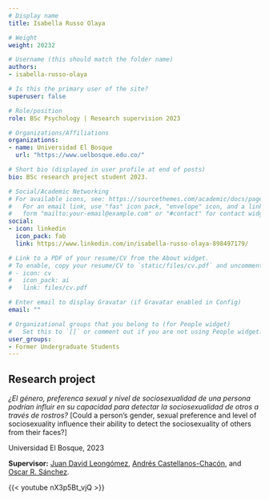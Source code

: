 ```yaml
---
# Display name
title: Isabella Russo Olaya

# Weight
weight: 20232

# Username (this should match the folder name)
authors:
- isabella-russo-olaya

# Is this the primary user of the site?
superuser: false

# Role/position
role: BSc Psychology | Research supervision 2023

# Organizations/Affiliations
organizations:
- name: Universidad El Bosque
  url: "https://www.uelbosque.edu.co/"

# Short bio (displayed in user profile at end of posts)
bio: BSc research project student 2023.

# Social/Academic Networking
# For available icons, see: https://sourcethemes.com/academic/docs/page-builder/#icons
#   For an email link, use "fas" icon pack, "envelope" icon, and a link in the
#   form "mailto:your-email@example.com" or "#contact" for contact widget.
social:
- icon: linkedin
  icon_pack: fab
  link: https://www.linkedin.com/in/isabella-russo-olaya-898497179/

# Link to a PDF of your resume/CV from the About widget.
# To enable, copy your resume/CV to `static/files/cv.pdf` and uncomment the lines below.
# - icon: cv
#   icon_pack: ai
#   link: files/cv.pdf

# Enter email to display Gravatar (if Gravatar enabled in Config)
email: ""

# Organizational groups that you belong to (for People widget)
#   Set this to `[]` or comment out if you are not using People widget.
user_groups:
- Former Undergraduate Students
---
```


## **Research project**  

*¿El género, preferenca sexual y nivel de sociosexualidad de una persona podrían influir en su capacidad para detectar la sociosexualidad de otros a través de rostros?* [Could a person’s gender, sexual preference and level of sociosexuality influence their ability to detect
the sociosexuality of others from their faces?]

Universidad El Bosque, 2023

**Supervisor:** [Juan David Leongómez](/es/#about), [Andrés Castellanos-Chacón](/es/author/andres-castellanos-chacon/), and [Oscar R. Sánchez](/es/author/oscar-r.-sanchez/).

{{< youtube nX3p5Bt_vjQ >}}